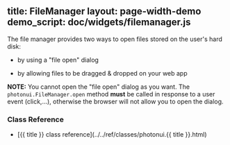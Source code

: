 title: FileManager
layout: page-width-demo
demo_script: doc/widgets/filemanager.js
---

The file manager provides two ways to open files stored on the user's hard disk:

* by using a "file open" dialog

* by allowing files to be dragged & dropped on your web app


__NOTE:__ You cannot open the "file open" dialog as you want. The `photonui.FileManager.open` method **must** be called in response to a user event (click,...), otherwise the browser will not allow you to open the dialog.


### Class Reference

* [{{ title }} class reference](../../ref/classes/photonui.{{ title }}.html)

